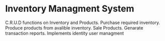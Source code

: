 # Inventory Managment System
C.R.U.D functions on Inventory and Products.
Purchase required inventory.
Produce products from avalible inventory.
Sale Products.
Genarate transaction reports.
Implements identity user managment
